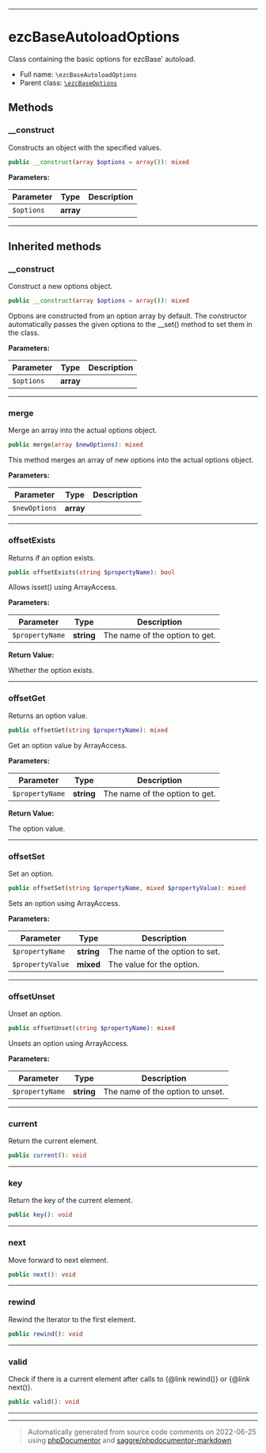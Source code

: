 ***

# ezcBaseAutoloadOptions

Class containing the basic options for ezcBase' autoload.



* Full name: `\ezcBaseAutoloadOptions`
* Parent class: [`\ezcBaseOptions`](./ezcBaseOptions.md)




## Methods


### __construct

Constructs an object with the specified values.

```php
public __construct(array $options = array()): mixed
```








**Parameters:**

| Parameter | Type | Description |
|-----------|------|-------------|
| `$options` | **array** |  |




***


## Inherited methods


### __construct

Construct a new options object.

```php
public __construct(array $options = array()): mixed
```

Options are constructed from an option array by default. The constructor
automatically passes the given options to the __set() method to set them
in the class.






**Parameters:**

| Parameter | Type | Description |
|-----------|------|-------------|
| `$options` | **array** |  |




***

### merge

Merge an array into the actual options object.

```php
public merge(array $newOptions): mixed
```

This method merges an array of new options into the actual options object.






**Parameters:**

| Parameter | Type | Description |
|-----------|------|-------------|
| `$newOptions` | **array** |  |




***

### offsetExists

Returns if an option exists.

```php
public offsetExists(string $propertyName): bool
```

Allows isset() using ArrayAccess.






**Parameters:**

| Parameter | Type | Description |
|-----------|------|-------------|
| `$propertyName` | **string** | The name of the option to get. |


**Return Value:**

Whether the option exists.



***

### offsetGet

Returns an option value.

```php
public offsetGet(string $propertyName): mixed
```

Get an option value by ArrayAccess.






**Parameters:**

| Parameter | Type | Description |
|-----------|------|-------------|
| `$propertyName` | **string** | The name of the option to get. |


**Return Value:**

The option value.



***

### offsetSet

Set an option.

```php
public offsetSet(string $propertyName, mixed $propertyValue): mixed
```

Sets an option using ArrayAccess.






**Parameters:**

| Parameter | Type | Description |
|-----------|------|-------------|
| `$propertyName` | **string** | The name of the option to set. |
| `$propertyValue` | **mixed** | The value for the option. |




***

### offsetUnset

Unset an option.

```php
public offsetUnset(string $propertyName): mixed
```

Unsets an option using ArrayAccess.






**Parameters:**

| Parameter | Type | Description |
|-----------|------|-------------|
| `$propertyName` | **string** | The name of the option to unset. |




***

### current

Return the current element.

```php
public current(): void
```











***

### key

Return the key of the current element.

```php
public key(): void
```











***

### next

Move forward to next element.

```php
public next(): void
```











***

### rewind

Rewind the Iterator to the first element.

```php
public rewind(): void
```











***

### valid

Check if there is a current element after calls to {@link rewind()} or
{@link next()}.

```php
public valid(): void
```











***


***
> Automatically generated from source code comments on 2022-06-25 using [phpDocumentor](http://www.phpdoc.org/) and [saggre/phpdocumentor-markdown](https://github.com/Saggre/phpDocumentor-markdown)
